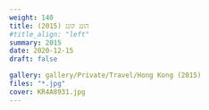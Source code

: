 ```yaml
---
weight: 140
title: הונג קונג (2015)
#title_align: "left"
summary: 2015
date: 2020-12-15
draft: false

gallery: gallery/Private/Travel/Hong Kong (2015)
files: "*.jpg"
cover: KR4A8931.jpg
---
```

